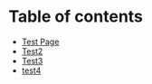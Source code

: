 # Table of contents

* [Test Page](README.md)
* [Test2](test2.md)
* [Test3](test3.md)
* [test4](test4.md)

